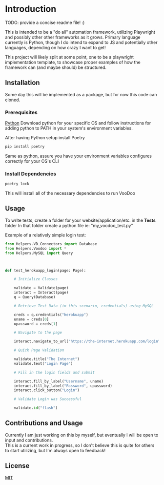 # Introduction

TODO: provide a concise readme file!  :) 

This is intended to be a "do all" automation framework, utilizing Playwright and possibly other other frameworks as it grows.
Primary language currently is Python, though I do intend to expand to JS and potentially other languages, depending on how crazy I want to get!

This project will likely split at some point, one to be a playwright implementation template, 
to showcase proper examples of how the framework can (and maybe should) be structured.



## Installation
Some day this will be implemented as a package, but for now this code can cloned. 

### Prerequisites
[Python](https://www.python.org/downloads/)
Download python for your specific OS and follow instructions for adding python to PATH in your system's environment variables.

After having Python setup install Poetry

```bash
pip install poetry
```
Same as python, assure you have your environment variables configures correctly for your OS's CLI

### Install Dependencies
```bash
poetry lock
```
This will install all of the necessary dependencies to run VooDoo

## Usage

To write tests, create a folder for your website/application/etc. in the __Tests__ folder
In that folder create a python file ie: "my_voodoo_test.py"

Example of a relatively simple login test:
```python
from Helpers.VD_Connectors import Database
from Helpers.Voodoo import *
from Helpers.MySQL import Query



def test_herokuapp_login(page: Page):

    # Initialize Classes

    validate = Validate(page)
    interact = Interact(page)
    q = Query(Database)

    # Retrieve Test Data (in this scenario, credentials) using MySQL

    creds = q.credentials("herokuapp")
    uname = creds[0]
    upassword = creds[1]

    # Navigate to the page

    interact.navigate_to_url("https://the-internet.herokuapp.com/login")

    # Quick Page Validation

    validate.title("The Internet")
    validate.text("Login Page")

    # Fill in the login fields and submit

    interact.fill_by_label("Username", uname)
    interact.fill_by_label("Password", upassword)
    interact.click_button("Login")

    # Validate Login was Successful

    validate.id("flash")
```

## Contributions and Usage

Currently I am just working on this by myself, but eventually I will be open to input and contributions.  
This is a current work in progress, so I don't believe this is quite for others to start utilizing, but I'm always open to feedback!

## License

[MIT](https://choosealicense.com/licenses/mit/)
